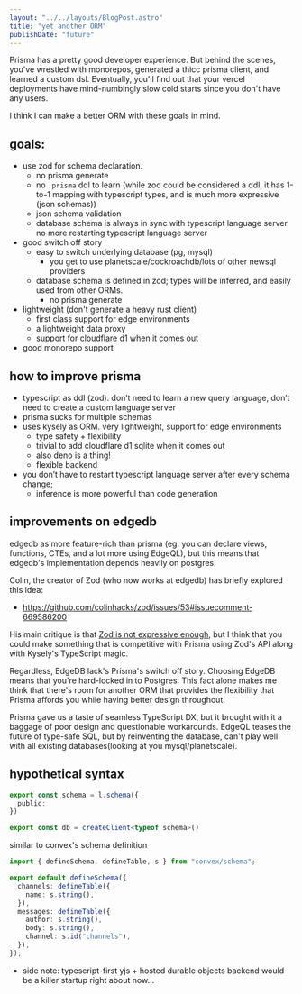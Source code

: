```yaml
---
layout: "../../layouts/BlogPost.astro"
title: "yet another ORM"
publishDate: "future"
---
```


Prisma has a pretty good developer experience. But behind the scenes, you've wrestled with monorepos, generated a thicc prisma client, and learned a custom dsl. Eventually, you'll find out that your vercel deployments have mind-numbingly slow cold starts since you don't have any users.

I think I can make a better ORM with these goals in mind.

## goals:

- use zod for schema declaration.
  - no prisma generate
  - no `.prisma` ddl to learn (while zod could be considered a ddl, it has 1-to-1 mapping with typescript types, and is much more expressive (json schemas))
  - json schema validation
  - database schema is always in sync with typescript language server. no more restarting typescript language server
- good switch off story
  - easy to switch underlying database (pg, mysql)
    - you get to use planetscale/cockroachdb/lots of other newsql providers
  - database schema is defined in zod; types will be inferred, and easily used from other ORMs.
    - no prisma generate
- lightweight (don't generate a heavy rust client)
  - first class support for edge environments
  - a lightweight data proxy
  - support for cloudflare d1 when it comes out
- good monorepo support

## how to improve prisma

- typescript as ddl (zod). don’t need to learn a new query language, don’t need to create a custom language server
- prisma sucks for multiple schemas
- uses kysely as ORM. very lightweight, support for edge environments
    - type safety + flexibility
    - trivial to add cloudflare d1 sqlite when it comes out
    - also deno is a thing!
    - flexible backend
- you don’t have to restart typescript language server after every schema change;
    - inference is more powerful than code generation

## improvements on edgedb

edgedb as more feature-rich than prisma (eg. you can declare views, functions, CTEs, and a lot more using EdgeQL), but this means that edgedb's implementation depends heavily on postgres.

Colin, the creator of Zod (who now works at edgedb) has briefly explored this idea:

- https://github.com/colinhacks/zod/issues/53#issuecomment-669586200

His main critique is that [Zod is not expressive enough](https://twitter.com/colinhacks/status/1551712322334248960), but I think that you could make something that is competitive with Prisma using Zod's API along with Kysely's TypeScript magic.

Regardless, EdgeDB lack's Prisma's switch off story. Choosing EdgeDB means that you're hard-locked in to Postgres. This fact alone makes me think that there's room for another ORM that provides the flexibility that Prisma affords you while having better design throughout. 

Prisma gave us a taste of seamless TypeScript DX, but it brought with it a baggage of poor design and questionable workarounds. EdgeQL teases the future of type-safe SQL, but by reinventing the database, can't play well with all existing databases(looking at you mysql/planetscale).

## hypothetical syntax

```ts
export const schema = l.schema({
  public: 
})

export const db = createClient<typeof schema>()
```

similar to convex's schema definition

```ts
import { defineSchema, defineTable, s } from "convex/schema";

export default defineSchema({
  channels: defineTable({
    name: s.string(),
  }),
  messages: defineTable({
    author: s.string(),
    body: s.string(),
    channel: s.id("channels"),
  }),
});
```

- side note: typescript-first yjs + hosted durable objects backend would be a killer startup right about now...